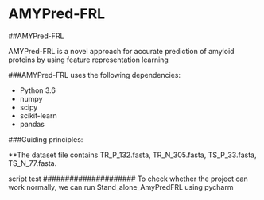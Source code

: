 # AMYPred-FRL
  ##AMYPred-FRL

AMYPred-FRL is a novel approach for accurate prediction of amyloid proteins by using feature representation learning

###AMYPred-FRL uses the following dependencies:

 * Python 3.6
 * numpy
 * scipy
 * scikit-learn
 * pandas

###Guiding principles: 

**The dataset file contains  TR_P_132.fasta, TR_N_305.fasta, TS_P_33.fasta, TS_N_77.fasta.

script test
#####################
To check whether the project can work normally, we can run
Stand_alone_AmyPredFRL using pycharm
 



